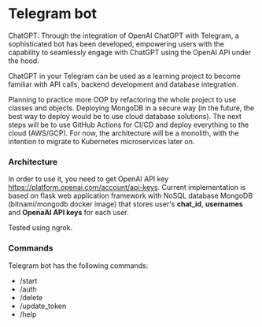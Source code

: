 # Telegram bot

ChatGPT: Through the integration of OpenAI ChatGPT with Telegram, a sophisticated bot has been developed, empowering users with the capability to seamlessly engage with ChatGPT using the OpenAI API under the hood. 

ChatGPT in your Telegram can be used as a learning project to become familiar with API calls, backend development and database integration. 

Planning to practice more OOP by refactoring the whole project to use classes and objects. Deploying MongoDB in a secure way (in the future, the best way to deploy would be to use cloud database solutions). The next steps will be to use GitHub Actions for CI/CD and deploy everything to the cloud (AWS/GCP). For now, the architecture will be a monolith, with the intention to migrate to Kubernetes microservices later on.

### Architecture
In order to use it, you need to get OpenAI API key https://platform.openai.com/account/api-keys.
Current implementation is based on flask web application framework with NoSQL database MongoDB (bitnami/mongodb docker image) that stores user's __chat_id__, __usernames__ and __OpenaAI API keys__ for each user.

Tested using ngrok.

### Commands
Telegram bot has the following commands:
- /start
- /auth
- /delete 
- /update_token
- /help
